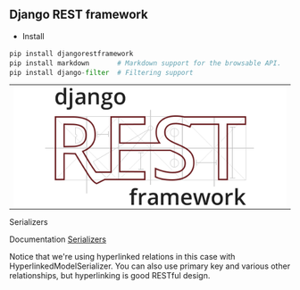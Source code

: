 ## Django REST framework

* Install

```python
pip install djangorestframework
pip install markdown       # Markdown support for the browsable API.
pip install django-filter  # Filtering support
```

<table align="center">
  <tr>
    <td align="center" style="padding=0;width=50%;">
      <img align="center" style="padding=0;" src="./imagesReadme/rest.png" />
    </td>
  </tr>
</table>

Serializers

Documentation [Serializers](https://www.django-rest-framework.org/tutorial/quickstart/#serializers)

Notice that we're using hyperlinked relations in this case with HyperlinkedModelSerializer. You can also use primary key and various other relationships, but hyperlinking is good RESTful design.